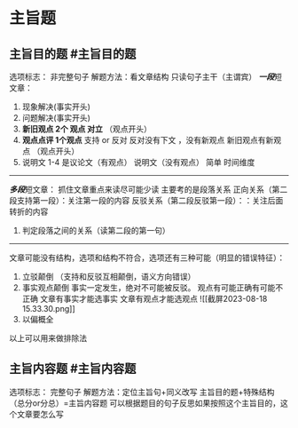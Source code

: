 # 主旨题
## 主旨目的题 #主旨目的题 
选项标志： 非完整句子 
解题方法：看文章结构 只读句子主干（主谓宾）
***一段***短文章：
1. 现象解决(事实开头)
2. 问题解决(事实开头)
3. **新旧观点 2个 观点 对立**  （观点开头） 
4. **观点点评 1个观点**  支持 or 反对 反对没有下文 ，没有新观点 新旧观点有新观点 （观点开头）
5. 说明文 1-4 是议论文（有观点）  说明文（没有观点） 简单 时间维度

-------

***多段***短文章：
抓住文章重点来读尽可能少读
主要考的是段落关系
正向关系（第二段支持第一段）：关注第一段的内容
反驳关系（第二段反驳第一段）：：关注后面转折的内容
1. 判定段落之间的关系（读第二段的第一句）

----------
文章可能没有结构，选项和结构不符合，选项还有三种可能（明显的错误特征）：
1. 立驳颠倒 （支持和反驳互相颠倒，语义方向错误）
2. 事实观点颠倒
事实一定发生，绝对不可能被反驳。 观点有可能正确有可能不正确
文章有事实才能选事实 
文章有观点才能选观点
![[截屏2023-08-18 15.33.30.png]]
3. 以偏概全


以上可以用来做排除法
## 主旨内容题  #主旨内容题
选项标志： 完整句子 
解题方法：定位主旨句+同义改写
主旨目的题+特殊结构（总分or分总）=主旨内容题
可以根据题目的句子反思如果按照这个主旨目的，这个文章要怎么写